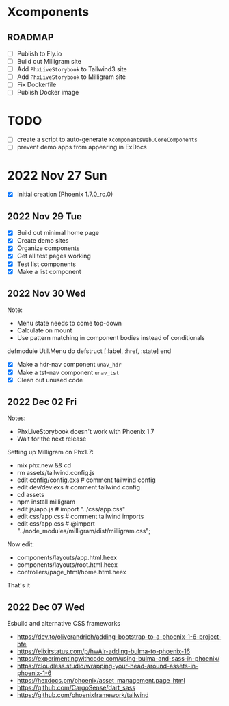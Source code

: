 # Xcomponents 

## ROADMAP 

- [ ] Publish to Fly.io 
- [ ] Build out Milligram site 
- [ ] Add `PhxLiveStorybook` to Tailwind3 site 
- [ ] Add `PhxLiveStorybook` to Milligram site 
- [ ] Fix Dockerfile 
- [ ] Publish Docker image 

# TODO 

- [ ] create a script to auto-generate `XcomponentsWeb.CoreComponents`
- [ ] prevent demo apps from appearing in ExDocs 

# 2022 Nov 27 Sun

- [x] Initial creation (Phoenix 1.7.0_rc.0)

## 2022 Nov 29 Tue

- [x] Build out minimal home page 
- [x] Create demo sites 
- [x] Organize components 
- [x] Get all test pages working 
- [x] Test list components 
- [x] Make a list component 

## 2022 Nov 30 Wed

Note:
- Menu state needs to come top-down 
- Calculate on mount
- Use pattern matching in component bodies instead of conditionals

defmodule Util.Menu do 
  defstruct [:label, :href, :state]
end

- [x] Make a hdr-nav component `unav_hdr` 
- [x] Make a tst-nav component `unav_tst` 
- [x] Clean out unused code 

## 2022 Dec 02 Fri

Notes:
- PhxLiveStorybook doesn't work with Phoenix 1.7 
- Wait for the next release

Setting up Milligram on Phx1.7: 
- mix phx.new <app> && cd <app> 
- rm assets/tailwind.config.js
- edit config/config.exs          # comment tailwind config
- edit dev/dev.exs                # comment tailwind config
- cd assets
- npm install milligram 
- edit js/app.js                  # import "../css/app.css"
- edit css/app.css                # comment tailwind imports
- edit css/app.css                # @import "../node_modules/milligram/dist/milligram.css";

Now edit: 
- components/layouts/app.html.heex 
- components/layouts/root.html.heex
- controllers/page_html/home.html.heex

That's it 

## 2022 Dec 07 Wed

Esbuild and alternative CSS frameworks 
- https://dev.to/oliverandrich/adding-bootstrap-to-a-phoenix-1-6-project-hfe
- https://elixirstatus.com/p/hwAlr-adding-bulma-to-phoenix-16
- https://experimentingwithcode.com/using-bulma-and-sass-in-phoenix/
- https://cloudless.studio/wrapping-your-head-around-assets-in-phoenix-1-6
- https://hexdocs.pm/phoenix/asset_management.page_html
- https://github.com/CargoSense/dart_sass
- https://github.com/phoenixframework/tailwind



